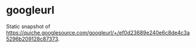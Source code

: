 # googleurl

Static snapshot of https://quiche.googlesource.com/googleurl/+/ef0d23689e240e6c8de4c3a5296b209128c87373.
